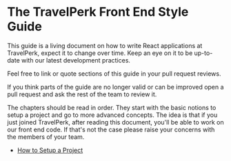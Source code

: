 # The TravelPerk Front End Style Guide

This guide is a living document on how to write React applications at
TravelPerk, expect it to change over time. Keep an eye on it to be up-to-date
with our latest development practices.

Feel free to link or quote sections of this guide in your pull request reviews.

If you think parts of the guide are no longer valid or can be improved open a
pull request and ask the rest of the team to review it.

The chapters should be read in order. They start with the basic notions to setup
a project and go to more advanced concepts. The idea is that if you just joined
TravelPerk, after reading this document, you'll be able to work on our front end
code. If that's not the case please raise your concerns with the members of your
team.

- [How to Setup a Project](setup)
  <!--
- [Folder Structure](folder_structure.md) -->
- [Code Style](code_style.md)
  <!--
- [How to Write a Component](how_to_write_a_component.md) -->
- [How to Test your Application](how_to_test_your_application.md)
